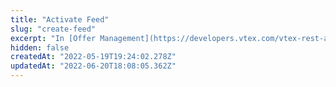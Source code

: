 ```yaml
---
title: "Activate Feed"
slug: "create-feed"
excerpt: "In [Offer Management](https://developers.vtex.com/vtex-rest-api/docs/sent-offers-integration-guide-connectors), after [creating the channel](https://developers.vtex.com/vtex-rest-api/reference/createchannel), the next step is to create a feed, which is a list updated nearly in real time with information about the seller's offers sent to the marketplace. \n\nThis endpoint allows the creation of a feed so that the seller's sales channel (or [trade policy](https://help.vtex.com/en/tutorial/how-trade-policies-work--6Xef8PZiFm40kg2STrMkMV)) is connected to the marketplace. Feeds are nearly real time updated with content provided by the marketplace and VTEX modules. \n\nThis endpoint should only be used once, to activate the channel and establish the connection. However, after a [feed is deactivated](https://developers.vtex.com/vtex-rest-api/reference/deactivate-feed), in order to activate it again it will be necessary another call to this endpoint.The integration starts with the creation of the Feed. This endpoint is used to establish the connection between connector and seller through the Sent Offers. The `feedId` attribute that identifies a feed between a seller and a channel, follows a standardized pattern that will be used by connectors when calling this endpoint. It follows the pattern `vendor.channel`."
hidden: false
createdAt: "2022-05-19T19:24:02.278Z"
updatedAt: "2022-06-20T18:08:05.362Z"
---
```

